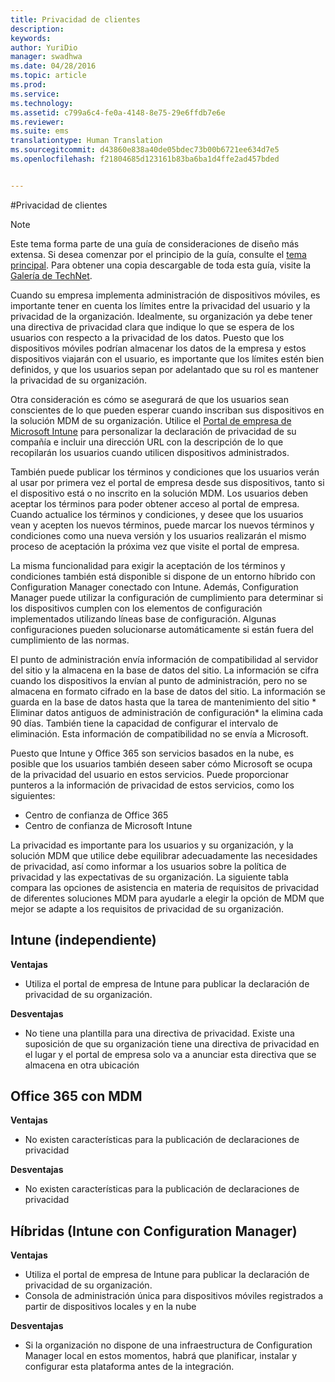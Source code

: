 ```yaml
---
title: Privacidad de clientes
description: 
keywords: 
author: YuriDio
manager: swadhwa
ms.date: 04/28/2016
ms.topic: article
ms.prod: 
ms.service: 
ms.technology: 
ms.assetid: c799a6c4-fe0a-4148-8e75-29e6ffdb7e6e
ms.reviewer: 
ms.suite: ems
translationtype: Human Translation
ms.sourcegitcommit: d43860e838a40de05bdec73b00b6721ee634d7e5
ms.openlocfilehash: f21804685d123161b83ba6ba1d4ffe2ad457bded


---
```


#Privacidad de clientes

>[!NOTE]
>Este tema forma parte de una guía de consideraciones de diseño más extensa. Si desea comenzar por el principio de la guía, consulte el [tema principal](mdm-design-considerations-guide.md). Para obtener una copia descargable de toda esta guía, visite la [Galería de TechNet](https://gallery.technet.microsoft.com/Mobile-Device-Management-7d401582).

Cuando su empresa implementa administración de dispositivos móviles, es importante tener en cuenta los límites entre la privacidad del usuario y la privacidad de la organización. Idealmente, su organización ya debe tener una directiva de privacidad clara que indique lo que se espera de los usuarios con respecto a la privacidad de los datos. Puesto que los dispositivos móviles podrían almacenar los datos de la empresa y estos dispositivos viajarán con el usuario, es importante que los límites estén bien definidos, y que los usuarios sepan por adelantado que su rol es mantener la privacidad de su organización.
  
Otra consideración es cómo se asegurará de que los usuarios sean conscientes de lo que pueden esperar cuando inscriban sus dispositivos en la solución MDM de su organización. Utilice el [Portal de empresa de Microsoft Intune](https://technet.microsoft.com/library/dn646957.aspx) para personalizar la declaración de privacidad de su compañía e incluir una dirección URL con la descripción de lo que recopilarán los usuarios cuando utilicen dispositivos administrados.
 
También puede publicar los términos y condiciones que los usuarios verán al usar por primera vez el portal de empresa desde sus dispositivos, tanto si el dispositivo está o no inscrito en la solución MDM. Los usuarios deben aceptar los términos para poder obtener acceso al portal de empresa. Cuando actualice los términos y condiciones, y desee que los usuarios vean y acepten los nuevos términos, puede marcar los nuevos términos y condiciones como una nueva versión y los usuarios realizarán el mismo proceso de aceptación la próxima vez que visite el portal de empresa. 

La misma funcionalidad para exigir la aceptación de los términos y condiciones también está disponible si dispone de un entorno híbrido con Configuration Manager conectado con Intune. Además, Configuration Manager puede utilizar la configuración de cumplimiento para determinar si los dispositivos cumplen con los elementos de configuración implementados utilizando líneas base de configuración. Algunas configuraciones pueden solucionarse automáticamente si están fuera del cumplimiento de las normas. 

El punto de administración envía información de compatibilidad al servidor del sitio y la almacena en la base de datos del sitio. La información se cifra cuando los dispositivos la envían al punto de administración, pero no se almacena en formato cifrado en la base de datos del sitio. La información se guarda en la base de datos hasta que la tarea de mantenimiento del sitio * Eliminar datos antiguos de administración de configuración* la elimina cada 90 días.  También tiene la capacidad de configurar el intervalo de eliminación. Esta información de compatibilidad no se envía a Microsoft.

Puesto que Intune y Office 365 son servicios basados en la nube, es posible que los usuarios también deseen saber cómo Microsoft se ocupa de la privacidad del usuario en estos servicios. Puede proporcionar punteros a la información de privacidad de estos servicios, como los siguientes:

- Centro de confianza de Office 365
- Centro de confianza de Microsoft Intune

La privacidad es importante para los usuarios y su organización, y la solución MDM que utilice debe equilibrar adecuadamente las necesidades de privacidad, así como informar a los usuarios sobre la política de privacidad y las expectativas de su organización. La siguiente tabla compara las opciones de asistencia en materia de requisitos de privacidad de diferentes soluciones MDM para ayudarle a elegir la opción de MDM que mejor se adapte a los requisitos de privacidad de su organización.

## Intune (independiente)

**Ventajas**

- Utiliza el portal de empresa de Intune para publicar la declaración de privacidad de su organización.

**Desventajas**

- No tiene una plantilla para una directiva de privacidad. Existe una suposición de que su organización tiene una directiva de privacidad en el lugar y el portal de empresa solo va a anunciar esta directiva que se almacena en otra ubicación

## Office 365 con MDM

**Ventajas**

- No existen características para la publicación de declaraciones de privacidad

**Desventajas**

- No existen características para la publicación de declaraciones de privacidad

## Híbridas (Intune con Configuration Manager)

**Ventajas**

- Utiliza el portal de empresa de Intune para publicar la declaración de privacidad de su organización.
- Consola de administración única para dispositivos móviles registrados a partir de dispositivos locales y en la nube

**Desventajas**

- Si la organización no dispone de una infraestructura de Configuration Manager local en estos momentos, habrá que planificar, instalar y configurar esta plataforma antes de la integración.




<!--HONumber=Jul16_HO3-->


